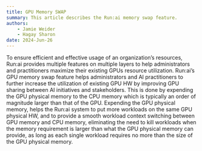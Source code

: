 ```yaml
---
title: GPU Memory SWAP
summary: This article describes the Run:ai memory swap feature.
authors:
    - Jamie Weider
    - Hagay Sharon
date: 2024-Jun-26
---
```


To ensure efficient and effective usage of an organization’s resources, Run:ai provides multiple features on multiple layers to help administrators and practitioners maximize their existing GPUs resource utilization.
Run:ai’s GPU memory swap feature helps administrators and AI practitioners to further increase the utilization of existing GPU HW by improving GPU sharing between AI initiatives and stakeholders. This is done by expending the GPU physical memory to the CPU memory which is typically an order of magnitude larger than that of the GPU.
Expending the GPU physical memory, helps the Run:ai system to put more workloads on the same GPU physical HW, and to provide a smooth workload context switching between GPU memory and CPU memory, eliminating the need to kill workloads when the memory requirement is larger than what the GPU physical memory can provide, as long as each single workload requires no more than the size of the GPU physical memory.
